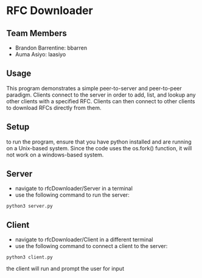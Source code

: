 # RFC Downloader
## Team Members
* Brandon Barrentine: bbarren
* Auma Asiyo: laasiyo

## Usage
This program demonstrates a simple peer-to-server and peer-to-peer paradigm. Clients connect to the server in order to add, list, and lookup any other clients with a specified RFC. Clients can then connect to other clients to download RFCs directly from them.

## Setup
to run the program, ensure that you have python installed and are running on a Unix-based system. Since the code uses the os.fork() function, it will not work on a windows-based system.

## Server
* navigate to rfcDownloader/Server in a terminal
* use the following command to run the server:
```
python3 server.py
```

## Client
* navigate to rfcDownloader/Client in a different terminal
* use the following command to connect a client to the server:
```
python3 client.py
```
the client will run and prompt the user for input
